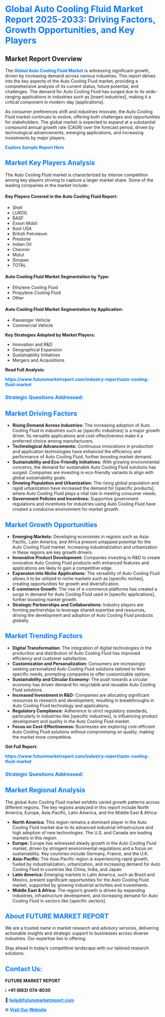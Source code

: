 <h1 style="color: #007BFF;">Global Auto Cooling Fluid Market Report 2025-2033: Driving Factors, Growth Opportunities, and Key Players</h1>

<section id="overview">
<h2>Market Report Overview</h2>
<p>The <a href="https://www.futuremarketreport.com/industry-report/auto-cooling-fluid-market" style="color: #007BFF; text-decoration: none;"><strong>Global Auto Cooling Fluid Market</strong></a> is witnessing significant growth, driven by increasing demand across various industries. This report delves into the key aspects of the Auto Cooling Fluid market, providing a comprehensive analysis of its current status, future potential, and challenges. The demand for Auto Cooling Fluid has surged due to its wide-ranging applications in industries such as [insert industries], making it a critical component in modern-day [applications].</p>
<p>As consumer preferences shift and industries innovate, the Auto Cooling Fluid market continues to evolve, offering both challenges and opportunities for stakeholders. The global market is expected to expand at a substantial compound annual growth rate (CAGR) over the forecast period, driven by technological advancements, emerging applications, and increasing investments by major players.</p>
</section>

<section id="overview">
<p><a href="https://www.futuremarketreport.com/request-sample/reportId=115056" style="color: #007BFF; text-decoration: none;"><strong>Explore Sample Report Here</strong></a></p>
</section>

<section id="key-players">
<h2 style="color: #007BFF;">Market Key Players Analysis</h2>
<p>The Auto Cooling Fluid market is characterized by intense competition among key players striving to capture a larger market share. Some of the leading companies in the market include:</p>
<h4>Key Players Covered in the Auto Cooling Fluid Report:</h4>
<ul><li>Shell</li><li>LUKOIL</li><li>BASF</li><li>Exxon Mobil</li><li>Kost USA</li><li>British Petroleum</li><li>Prestone</li><li>Indian Oil</li><li>Chevron</li><li>Motul</li><li>Sinopec</li><li>TOTAL</li></ul>
<h4>Auto Cooling Fluid Market Segmentation by Type:</h4>
<ul><li>Ethylene Cooling Fluid</li><li>Propylene Cooling Fluid</li><li>Other</li></ul>

<h4>Auto Cooling Fluid Market Segmentation by Application:</h4>
<ul><li>Passenger Vehicle</li><li>Commercial Vehicle</li></ul>
<p><strong>Key Strategies Adopted by Market Players:</strong></p>
<ul>
<li>Innovation and R&D</li>
<li>Geographical Expansion</li>
<li>Sustainability Initiatives</li>
<li>Mergers and Acquisitions</li>
</ul>
</section>

<section>
<p><strong>Read Full Analysis: </strong></p><a href="https://www.futuremarketreport.com/industry-report/auto-cooling-fluid-market" style="color: #007BFF; text-decoration: none;"><strong>https://www.futuremarketreport.com/industry-report/auto-cooling-fluid-market</strong></a>
<h3 style="color: #007BFF;">Strategic Questions Addressed:</h3>
</section>

<section id="driving-factors">
<h2 style="color: #007BFF;">Market Driving Factors</h2>
<ul>
<li><strong>Rising Demand Across Industries:</strong> The increasing adoption of Auto Cooling Fluid in industries such as [specific industries] is a major growth driver. Its versatile applications and cost-effectiveness make it a preferred choice among manufacturers.</li>
<li><strong>Technological Advancements:</strong> Continuous innovations in production and application technologies have enhanced the efficiency and performance of Auto Cooling Fluid, further boosting market demand.</li>
<li><strong>Sustainability and Eco-Friendly Initiatives:</strong> With growing environmental concerns, the demand for sustainable Auto Cooling Fluid solutions has surged. Companies are investing in eco-friendly variants to align with global sustainability goals.</li>
<li><strong>Growing Population and Urbanization:</strong> The rising global population and rapid urbanization have increased the demand for [specific products], where Auto Cooling Fluid plays a vital role in meeting consumer needs.</li>
<li><strong>Government Policies and Incentives:</strong> Supportive government regulations and incentives for industries using Auto Cooling Fluid have created a conducive environment for market growth.</li>
</ul>
</section>

<section id="growth-opportunities">
<h2 style="color: #007BFF;">Market Growth Opportunities</h2>
<ul>
<li><strong>Emerging Markets:</strong> Developing economies in regions such as Asia-Pacific, Latin America, and Africa present untapped potential for the Auto Cooling Fluid market. Increasing industrialization and urbanization in these regions are key growth drivers.</li>
<li><strong>Innovative Product Development:</strong> Companies investing in R&D to create innovative Auto Cooling Fluid products with enhanced features and applications are likely to gain a competitive edge.</li>
<li><strong>Expansion into Niche Applications:</strong> The versatility of Auto Cooling Fluid allows it to be utilized in niche markets such as [specific niches], creating opportunities for growth and diversification.</li>
<li><strong>E-commerce Growth:</strong> The rise of e-commerce platforms has created a surge in demand for Auto Cooling Fluid used in [specific applications], further boosting market growth.</li>
<li><strong>Strategic Partnerships and Collaborations:</strong> Industry players are forming partnerships to leverage shared expertise and resources, driving the development and adoption of Auto Cooling Fluid products globally.</li>
</ul>
</section>

<section id="trending-factors">
<h2 style="color: #007BFF;">Market Trending Factors</h2>
<ul>
<li><strong>Digital Transformation:</strong> The integration of digital technologies in the production and distribution of Auto Cooling Fluid has improved efficiency and customer satisfaction.</li>
<li><strong>Customization and Personalization:</strong> Consumers are increasingly seeking personalized Auto Cooling Fluid solutions tailored to their specific needs, prompting companies to offer customizable options.</li>
<li><strong>Sustainability and Circular Economy:</strong> The push towards a circular economy has driven demand for recyclable and reusable Auto Cooling Fluid solutions.</li>
<li><strong>Increased Investment in R&D:</strong> Companies are allocating significant resources to research and development, resulting in breakthroughs in Auto Cooling Fluid technology and applications.</li>
<li><strong>Regulatory Compliance:</strong> Adherence to strict regulatory standards, particularly in industries like [specific industries], is influencing product development and quality in the Auto Cooling Fluid market.</li>
<li><strong>Focus on Cost-Effectiveness:</strong> Businesses are exploring cost-efficient Auto Cooling Fluid solutions without compromising on quality, making the market more competitive.</li>
</ul>
</section>

<section>
<p><strong>Get Full Report: </strong></p><a href="https://www.futuremarketreport.com/industry-report/auto-cooling-fluid-market" style="color: #007BFF; text-decoration: none;"><strong>https://www.futuremarketreport.com/industry-report/auto-cooling-fluid-market</strong></a>
<h3 style="color: #007BFF;">Strategic Questions Addressed:</h3>
</section>


<section id="regional-analysis">
<h2 style="color: #007BFF;">Market Regional Analysis</h2>
<p>The global Auto Cooling Fluid market exhibits varied growth patterns across different regions. The key regions analyzed in this report include North America, Europe, Asia-Pacific, Latin America, and the Middle East & Africa:</p>
<ul>
<li><strong>North America:</strong> This region remains a dominant player in the Auto Cooling Fluid market due to its advanced industrial infrastructure and high adoption of new technologies. The U.S. and Canada are leading markets in this region.</li>
<li><strong>Europe:</strong> Europe has witnessed steady growth in the Auto Cooling Fluid market, driven by stringent environmental regulations and a focus on sustainability. Key countries include Germany, France, and the U.K.</li>
<li><strong>Asia-Pacific:</strong> The Asia-Pacific region is experiencing rapid growth, fueled by industrialization, urbanization, and increasing demand for Auto Cooling Fluid in countries like China, India, and Japan.</li>
<li><strong>Latin America:</strong> Emerging markets in Latin America, such as Brazil and Mexico, present significant opportunities for the Auto Cooling Fluid market, supported by growing industrial activities and investments.</li>
<li><strong>Middle East & Africa:</strong> The region’s growth is driven by expanding industries, infrastructure development, and increasing demand for Auto Cooling Fluid in sectors like [specific sectors].</li>
</ul>
</section>

<footer>
<h2 style="color: #007BFF;">About FUTURE MARKET REPORT</h2>
<p>We are a trusted name in market research and advisory services, delivering actionable insights and strategic support to businesses across diverse industries. Our expertise lies in offering:</p>

<p>Stay ahead in today’s competitive landscape with our tailored research solutions.</p>

<h2 style="color: #007BFF;">Contact Us:</h2>
<p><strong>FUTURE MARKET REPORT</strong></p>
<p>📞 <strong>+91 (883) 074-8030</strong></p>
<p>📧 <strong><a href="mailto:help@futuremarketreport.com" style="color: #007BFF;">help@futuremarketreport.com</a></strong></p>
<p>🌐 <strong><a href="https://www.futuremarketreport.com/" style="color: #007BFF;">Visit Our Website</a></strong></p>
</footer>